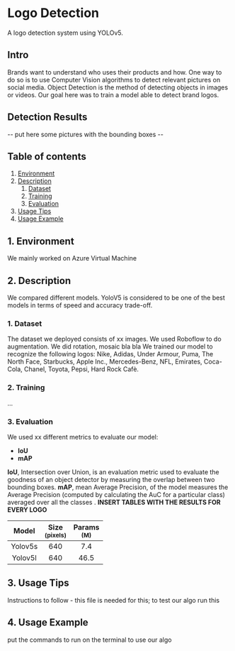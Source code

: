 # Logo Detection
A logo detection system using YOLOv5.

## Intro
Brands want to understand who uses their products and how. One way to do so is to use Computer Vision algorithms to detect relevant pictures on social media. Object Detection is the method of detecting objects in images or videos. 
Our goal here was to train a model able to detect brand logos.

## Detection Results
 -- put here some pictures with the bounding boxes --

## Table of contents
1. [ Environment ](#env)
2. [ Description ](#usage)
    1. [ Dataset ](#dataset)
    2. [ Training ](#train)
    3. [ Evaluation ](#eval)
3. [ Usage Tips ](#desc)
4. [ Usage Example ](#ex)

<a name="env"></a>
## 1. Environment
We mainly worked on Azure Virtual Machine 
 
<a name="desc"></a>
## 2. Description
We compared different models.
YoloV5 is considered to be one of the best models in terms of speed and accuracy trade-off.


<a name="dataset"></a>
### 1. Dataset
The dataset we deployed consists of xx images. We used Roboflow to do augmentation. We did rotation, mosaic bla bla
We trained our model to recognize the following logos: Nike, Adidas, Under Armour, Puma, The North Face, Starbucks, Apple Inc., Mercedes-Benz, NFL, Emirates, Coca-Cola, Chanel, Toyota, Pepsi, Hard Rock Cafè.

<a name="train"></a>
### 2. Training
...

<a name="eval"></a>
### 3. Evaluation
We used xx different metrics to evaluate our model:
  - **IoU**
  - **mAP**

**IoU**, Intersection over Union, is an evaluation metric used to evaluate the goodness of an object detector by measuring the overlap between two bounding boxes.
**mAP**, mean Average Precision, of the model measures the Average Precision (computed by calculating the AuC for a particular class) averaged over all the classes .
**INSERT TABLES WITH THE RESULTS FOR EVERY LOGO**

| Model| Size<br><sup>(pixels) | Params<br><sup>(M) |
| :-----: | :-: | :-: |
| Yolov5s | 640 | 7.4 |
| Yolov5l | 640 | 46.5 |

<a name="usage"></a>
## 3. Usage Tips
 Instructions to follow - this file is needed for this; to test our algo run this
 
 <a name="ex"></a>
## 4. Usage Example
put the commands to run on the terminal to use our algo
